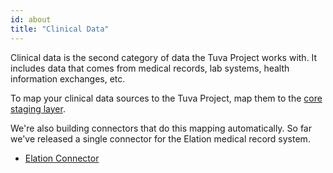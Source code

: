 ```yaml
---
id: about
title: "Clinical Data"
---
```


Clinical data is the second category of data the Tuva Project works with.  It includes data that comes from medical records, lab systems, health information exchanges, etc.

To map your clinical data sources to the Tuva Project, map them to the [core staging layer](https://github.com/tuva-health/the_tuva_project/tree/main/models/core/staging).

We're also building connectors that do this mapping automatically.  So far we've released a single connector for the Elation medical record system.
* [Elation Connector](https://github.com/tuva-health/elation_connector)